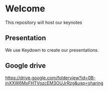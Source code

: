 Welcome
=======

This repository will host our keynotes

## Presentation

We use Keydown to create our presentations.

## Google drive

https://drive.google.com/folderview?id=0B-jnXXW6MxFHTVozcEM3OUJrRzg&usp=sharing
